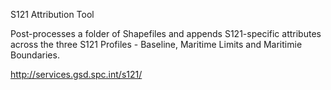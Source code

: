 S121 Attribution Tool

Post-processes a folder of Shapefiles and appends S121-specific attributes across the three S121 Profiles - Baseline, Maritime Limits and Maritimie Boundaries.

http://services.gsd.spc.int/s121/
